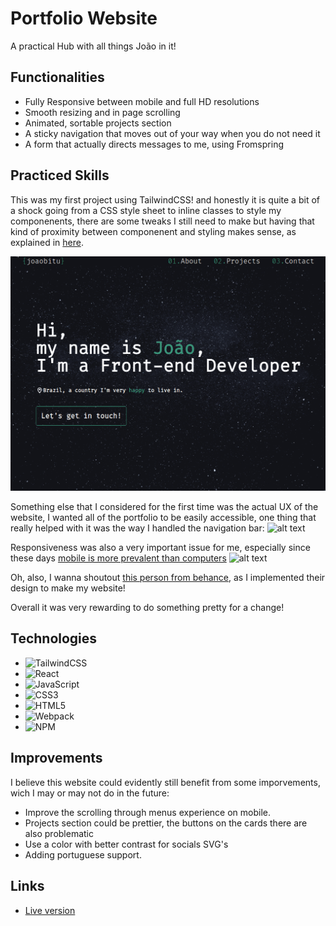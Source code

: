 # Portfolio Website

A practical Hub with all things João in it!

## Functionalities

- Fully Responsive between mobile and full HD resolutions
- Smooth resizing and in page scrolling
- Animated, sortable projects section
- A sticky navigation that moves out of your way when you do not need it
- A form that actually directs messages to me, using Fromspring

## Practiced Skills

This was my first project using TailwindCSS! and honestly it is quite a bit of a shock going from a CSS style sheet to inline classes to style my componenents, there are some tweaks I still need to make but having that kind of proximity between componenent and styling makes sense, as explained in [here](https://www.youtube.com/watch?v=CQuTF-bkOgc&ab_channel=Theo-t3%E2%80%A4gg).

![alt text](src/assets/PortfolioPreview.gif)

Something else that I considered for the first time was the actual UX of the website, I wanted all of the portfolio to be easily accessible, one thing that really helped with it was the way I handled the navigation bar:
![alt text](src/assets/PortfolioNavigation.gif)

Responsiveness was also a very important issue for me, especially since these days [mobile is more prevalent than computers](https://www.oberlo.com/statistics/mobile-internet-traffic#:~:text=As%20of%20November%202022%2C%2049.78,internet%20users%20in%20the%20US.)
![alt text](src/assets/PortfolioMobileNavigation.gif)

Oh, also, I wanna shoutout [this person from behance](https://www.behance.net/gallery/157263277/Portofolio-web-Frontend-developer-inspired), as I implemented their design to make my website!

Overall it was very rewarding to do something pretty for a change!

## Technologies

- ![TailwindCSS](https://img.shields.io/badge/Firebase-039BE5?style=for-the-badge&logo=Tailwind&logoColor=white)
- ![React](https://img.shields.io/badge/react-%2320232a.svg?style=for-the-badge&logo=react&logoColor=%2361DAFB)
- ![JavaScript](https://img.shields.io/badge/javascript-%23323330.svg?style=for-the-badge&logo=javascript&logoColor=%23F7DF1E)
- ![CSS3](https://img.shields.io/badge/css3-%231572B6.svg?style=for-the-badge&logo=css3&logoColor=white)
- ![HTML5](https://img.shields.io/badge/html5-%23E34F26.svg?style=for-the-badge&logo=html5&logoColor=white)
- ![Webpack](https://img.shields.io/badge/webpack-%238DD6F9.svg?style=for-the-badge&logo=webpack&logoColor=black)
- ![NPM](https://img.shields.io/badge/NPM-%23000000.svg?style=for-the-badge&logo=npm&logoColor=white)

## Improvements

I believe this website could evidently still benefit from some imporvements, wich I may or may not do in the future:

- Improve the scrolling through menus experience on mobile.
- Projects section could be prettier, the buttons on the cards there are also problematic
- Use a color with better contrast for socials SVG's
- Adding portuguese support.

## Links

- [Live version](https://polite-strudel-3cec49.netlify.app/)
